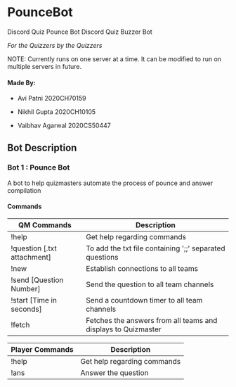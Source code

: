 # PounceBot
Discord Quiz Pounce Bot
Discord Quiz Buzzer Bot

*For the Quizzers by the Quizzers*

NOTE: Currently runs on one server at a time. It can be modified to run on multiple servers in future.

#### Made By:

* Avi Patni 2020CH70159

* Nikhil Gupta 2020CH10105

* Vaibhav Agarwal 2020CS50447

## Bot Description

### Bot 1 : Pounce Bot

A bot to help quizmasters automate the process of pounce and answer compilation

#### Commands
| QM Commands  | Description |
| ------- | ----------- |
| !help | Get help regarding commands |
| !question [.txt attachment] | To add the txt file containing ';;' separated questions |
| !new | Establish connections to all teams |
| !send [Question Number] | Send the question to all team channels |
| !start [Time in seconds] | Send a countdown timer to all team channels |
| !fetch | Fetches the answers from all teams and displays to Quizmaster |

| Player Commands  | Description |
| ------- | ----------- |
| !help | Get help regarding commands |
| !ans | Answer the question |
  
